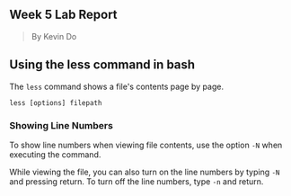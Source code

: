 ## Week 5 Lab Report
> By Kevin Do

## Using the less command in bash

The `less` command shows a file's contents page by page.

`less [options] filepath`

### Showing Line Numbers

To show line numbers when viewing file contents, use the option `-N` when executing the command.



While viewing the file, you can also turn on the line numbers by typing `-N` and pressing return. To turn off the line numbers, type `-n` and return.

